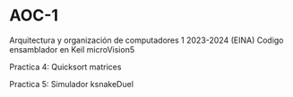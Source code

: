 # AOC-1
Arquitectura y organización de computadores 1 2023-2024 (EINA)
Codigo ensamblador en Keil microVision5


Practica 4: Quicksort matrices

Practica 5: Simulador ksnakeDuel 
